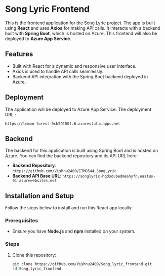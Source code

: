 # Song Lyric Frontend

This is the frontend application for the Song Lyric project. The app is built using **React** and uses **Axios** for making API calls. It interacts with a backend built with **Spring Boot**, which is hosted on Azure. This frontend will also be deployed to **Azure App Service**.

## Features

- Built with React for a dynamic and responsive user interface.
- Axios is used to handle API calls seamlessly.
- Backend API integration with the Spring Boot backend deployed in Azure.

## Deployment

The application will be deployed to Azure App Service. The deployment URL :

`https://lemon-forest-0cb29150f.6.azurestaticapps.net`

## Backend

The backend for this application is built using Spring Boot and is hosted on Azure. You can find the backend repository and its API URL here:

- **Backend Repository**: `https://github.com/Vishnu2400/ITMD544_SongLyric`
- **Backend API Base URL**: `https://songlyric-hqdsdubedmeahyfn.eastus-01.azurewebsites.net`

## Installation and Setup

Follow the steps below to install and run this React app locally:

### Prerequisites

- Ensure you have **Node.js** and **npm** installed on your system.

### Steps

1. Clone this repository:
   ```bash
   git clone https://github.com/Vishnu2400/Song_lyric_frontend.git
   cd Song_lyric_frontend

